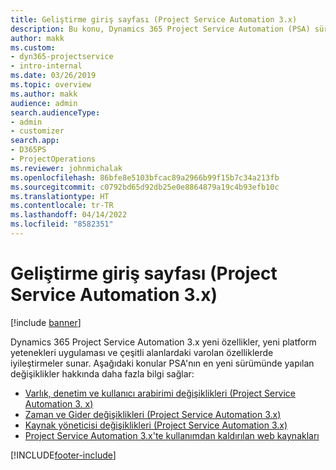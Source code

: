 ```yaml
---
title: Geliştirme giriş sayfası (Project Service Automation 3.x)
description: Bu konu, Dynamics 365 Project Service Automation (PSA) sürüm 3.x için geliştirme bilgileri sağlayan konulara bağlantılar sağlar.
author: makk
ms.custom:
- dyn365-projectservice
- intro-internal
ms.date: 03/26/2019
ms.topic: overview
ms.author: makk
audience: admin
search.audienceType:
- admin
- customizer
search.app:
- D365PS
- ProjectOperations
ms.reviewer: johnmichalak
ms.openlocfilehash: 86bfe8e5103bfcac89a2966b99f15b7c34a213fb
ms.sourcegitcommit: c0792bd65d92db25e0e8864879a19c4b93efb10c
ms.translationtype: HT
ms.contentlocale: tr-TR
ms.lasthandoff: 04/14/2022
ms.locfileid: "8582351"
---
```

# <a name="development-home-page-project-service-automation-3x"></a>Geliştirme giriş sayfası (Project Service Automation 3.x)

[!include [banner](../../includes/psa-now-project-operations.md)]

Dynamics 365 Project Service Automation 3.x yeni özellikler, yeni platform yetenekleri uygulaması ve çeşitli alanlardaki varolan özelliklerde iyileştirmeler sunar. Aşağıdaki konular PSA'nın en yeni sürümünde yapılan değişiklikler hakkında daha fazla bilgi sağlar:

- [Varlık, denetim ve kullanıcı arabirimi değişiklikleri (Project Service Automation 3. x)](../developer-guides/entity-changes-v3.x.md)
- [Zaman ve Gider değişiklikleri (Project Service Automation 3.x)](../developer-guides/time-expense-changes-v3.x.md)
- [Kaynak yöneticisi değişiklikleri (Project Service Automation 3.x)](../developer-guides/resource-management-changes-v3.x.md)
- [Project Service Automation 3.x'te kullanımdan kaldırılan web kaynakları](../developer-guides/web-resources-deprecated-v3.x.md)


[!INCLUDE[footer-include](../../includes/footer-banner.md)]
